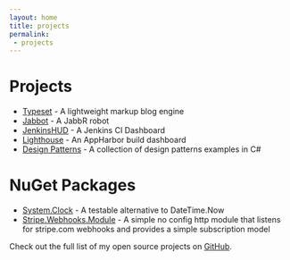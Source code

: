 ```yaml
---
layout: home
title: projects
permalink:
 - projects
---
```

Projects
===  
* [Typeset](https://github.com/typeset/typeset) - A lightweight markup blog engine  
* [Jabbot](https://github.com/rbwestmoreland/Jabbot) - A JabbR robot  
* [JenkinsHUD](https://github.com/rbwestmoreland/JenkinsHUD) - A Jenkins CI Dashboard  
* [Lighthouse](https://github.com/rbwestmoreland/lighthouse) - An AppHarbor build dashboard  
* [Design Patterns](/design-patterns) - A collection of design patterns examples in C#  

NuGet Packages
===
* [System.Clock](http://nuget.org/packages/System.Clock) - A testable alternative to DateTime.Now  
* [Stripe.Webhooks.Module](http://nuget.org/packages/Stripe.Webhooks.Module) - A simple no config http module that listens for stripe.com webhooks and provides a simple subscription model  

Check out the full list of my open source projects on [GitHub](https://github.com/rbwestmoreland).  
